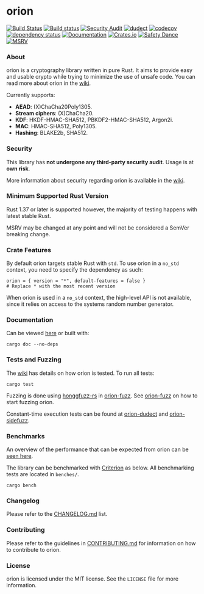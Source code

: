 # orion
[![Build Status](https://travis-ci.org/brycx/orion.svg?branch=crates-published)](https://travis-ci.org/brycx/orion) [![Build status](https://ci.appveyor.com/api/projects/status/x4o6vneh087io03s/branch/crates-published?svg=true)](https://ci.appveyor.com/project/brycx/orion/branch/crates-published) [![Security Audit](https://github.com/brycx/orion/workflows/Security%20Audit/badge.svg)](https://github.com/brycx/orion/actions) [![dudect](https://img.shields.io/travis/brycx/orion-dudect/master?label=dudect)](https://github.com/brycx/orion-dudect) [![codecov](https://codecov.io/gh/brycx/orion/branch/crates-published/graph/badge.svg)](https://codecov.io/gh/brycx/orion) [![dependency status](https://deps.rs/repo/github/brycx/orion/status.svg)](https://deps.rs/repo/github/brycx/orion) [![Documentation](https://docs.rs/orion/badge.svg)](https://docs.rs/orion/) [![Crates.io](https://img.shields.io/crates/v/orion.svg)](https://crates.io/crates/orion) [![Safety Dance](https://img.shields.io/badge/unsafe-forbidden-success.svg)](https://github.com/rust-secure-code/safety-dance/) [![MSRV](https://img.shields.io/badge/MSRV-1.37-informational.svg)](https://img.shields.io/badge/MSRV-1.37-informational)

### About
orion is a cryptography library written in pure Rust. It aims to provide easy and usable crypto while trying to minimize the use of unsafe code. You can read more about orion in the [wiki](https://github.com/brycx/orion/wiki).

Currently supports:
* **AEAD**: (X)ChaCha20Poly1305.
* **Stream ciphers**: (X)ChaCha20.
* **KDF**: HKDF-HMAC-SHA512, PBKDF2-HMAC-SHA512, Argon2i.
* **MAC**: HMAC-SHA512, Poly1305.
* **Hashing**: BLAKE2b, SHA512.

### Security
This library has **not undergone any third-party security audit**. Usage is at **own risk**.

More information about security regarding orion is available in the [wiki](https://github.com/brycx/orion/wiki/Security).

### Minimum Supported Rust Version
Rust 1.37 or later is supported however, the majority of testing happens with latest stable Rust.

MSRV may be changed at any point and will not be considered a SemVer breaking change.

### Crate Features
By default orion targets stable Rust with `std`. To use orion in a `no_std` context, you need to specify the dependency as such:
```
orion = { version = "*", default-features = false }
# Replace * with the most recent version
```

When orion is used in a `no_std` context, the high-level API is not available, since it relies on access to the systems random number generator.

### Documentation
Can be viewed [here](https://docs.rs/orion) or built with:

```
cargo doc --no-deps
```

### Tests and Fuzzing
The [wiki](https://github.com/brycx/orion/wiki/Testing-suite) has details on how orion is tested. To run all tests:
```
cargo test
```

Fuzzing is done using [honggfuzz-rs](https://github.com/rust-fuzz/honggfuzz-rs) in [orion-fuzz](https://github.com/brycx/orion-fuzz). See [orion-fuzz](https://github.com/brycx/orion-fuzz) on how to start fuzzing orion.

Constant-time execution tests can be found at [orion-dudect](https://github.com/brycx/orion-dudect) and [orion-sidefuzz](https://github.com/brycx/orion-sidefuzz).

### Benchmarks
An overview of the performance that can be expected from orion can be [seen here](https://github.com/brycx/orion/wiki/Benchmarks).

The library can be benchmarked with [Criterion](https://github.com/bheisler/criterion.rs) as below. All benchmarking tests are located in `benches/`.
```
cargo bench
```
### Changelog
Please refer to the [CHANGELOG.md](https://github.com/brycx/orion/blob/master/CHANGELOG.md) list.

### Contributing
Please refer to the guidelines in [CONTRIBUTING.md](https://github.com/brycx/orion/blob/master/CONTRIBUTING.md) for information on how to contribute to orion.

### License
orion is licensed under the MIT license. See the `LICENSE` file for more information.
